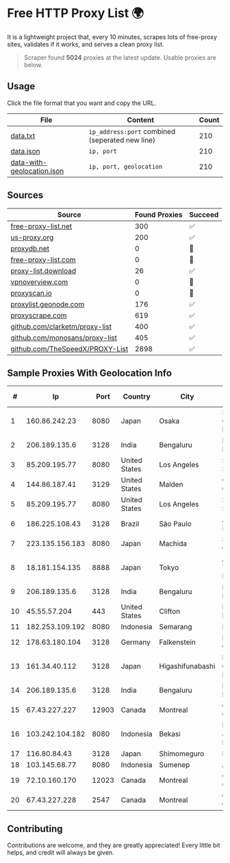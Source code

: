 
# Free HTTP Proxy List 🌍

It is a lightweight project that, every 10 minutes, scrapes lots of free-proxy sites, validates if it works, and serves a clean proxy list.


> Scraper found **5024** proxies at the latest update. Usable proxies are below.

## Usage

Click the file format that you want and copy the URL.


|File|Content|Count|
|----|-------|-----|
|[data.txt](https://raw.githubusercontent.com/themiralay/Proxy-List-World/master/data.txt)|`ip_address:port` combined (seperated new line)|210|
|[data.json](https://raw.githubusercontent.com/themiralay/Proxy-List-World/master/data.json)|`ip, port`|210|
|[data-with-geolocation.json](https://raw.githubusercontent.com/themiralay/Proxy-List-World/master/data-with-geolocation.json)|`ip, port, geolocation`|210|

## Sources

|Source|Found Proxies|Succeed|
|------|-------------|-------|
|[free-proxy-list.net](https://free-proxy-list.net)|300|✅|
|[us-proxy.org](https://www.us-proxy.org)|200|✅|
|[proxydb.net](http://proxydb.net)|0|🚫|
|[free-proxy-list.com](https://free-proxy-list.com/?page=&port=&type%5B%5D=http&type%5B%5D=https&up_time=0&search=Search)|0|🚫|
|[proxy-list.download](https://www.proxy-list.download/HTTP)|26|✅|
|[vpnoverview.com](https://vpnoverview.com/privacy/anonymous-browsing/free-proxy-servers)|0|🚫|
|[proxyscan.io](https://www.proxyscan.io)|0|🚫|
|[proxylist.geonode.com](https://proxylist.geonode.com/api/proxy-list?limit=300&page=1&sort_by=lastChecked&sort_type=desc&protocols=http,https)|176|✅|
|[proxyscrape.com](https://api.proxyscrape.com/v2/?request=displayproxies&protocol=http&timeout=10000&country=all&ssl=all&anonymity=all)|619|✅|
|[github.com/clarketm/proxy-list](https://raw.githubusercontent.com/clarketm/proxy-list/master/proxy-list-raw.txt)|400|✅|
|[github.com/monosans/proxy-list](https://raw.githubusercontent.com/monosans/proxy-list/main/proxies/http.txt)|405|✅|
|[github.com/TheSpeedX/PROXY-List](https://raw.githubusercontent.com/TheSpeedX/PROXY-List/master/http.txt)|2898|✅|


## Sample Proxies With Geolocation Info

|#|Ip|Port|Country|City|Internet Service Provider|
|-|--|----|-------|----|-------------------------|
|1|160.86.242.23|8080|Japan|Osaka|Sony Network Communications Inc|
|2|206.189.135.6|3128|India|Bengaluru|DigitalOcean, LLC|
|3|85.209.195.77|8080|United States|Los Angeles|Stark Industries Solutions LTD|
|4|144.86.187.41|3129|United States|Malden|Charles River Operation|
|5|85.209.195.77|8080|United States|Los Angeles|Stark Industries Solutions LTD|
|6|186.225.108.43|3128|Brazil|São Paulo|America-NET Ltda|
|7|223.135.156.183|8080|Japan|Machida|So-net Corporation|
|8|18.181.154.135|8888|Japan|Tokyo|Amazon Technologies Inc.|
|9|206.189.135.6|3128|India|Bengaluru|DigitalOcean, LLC|
|10|45.55.57.204|443|United States|Clifton|DigitalOcean, LLC|
|11|182.253.109.192|8080|Indonesia|Semarang|Biznet Metronet|
|12|178.63.180.104|3128|Germany|Falkenstein|Hetzner Online GmbH|
|13|161.34.40.112|3128|Japan|Higashifunabashi|NTT PC Communications, Inc.|
|14|206.189.135.6|3128|India|Bengaluru|DigitalOcean, LLC|
|15|67.43.227.227|12903|Canada|Montreal|GloboTech Communications|
|16|103.242.104.182|8080|Indonesia|Bekasi|PT Lintas Jaringan Nusantara|
|17|116.80.84.43|3128|Japan|Shimomeguro|InfoSphere|
|18|103.145.68.77|8080|Indonesia|Sumenep|ALFANET|
|19|72.10.160.170|12023|Canada|Montreal|GloboTech Communications|
|20|67.43.227.228|2547|Canada|Montreal|GloboTech Communications|



## Contributing

Contributions are welcome, and they are greatly appreciated! Every
little bit helps, and credit will always be given.

